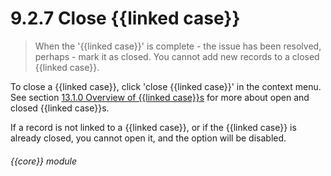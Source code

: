 # 9.2.7    Close {{linked case}}

> When the '{{linked case}}' is complete - the issue has been resolved, perhaps - mark it as closed. You cannot add new records to a closed {{linked case}}. 

To close a {{linked case}}, click 'close {{linked case}}' in the context menu. See section [13.1.0  Overview of {{linked case}}s](/help/index/v/{{version}}/p/13.1.0) for more about open and closed {{linked case}}s.

If a record is not linked to a {{linked case}}, or if the {{linked case}} is already closed, you cannot open it, and the option will be disabled. 

###### {{core}} module

